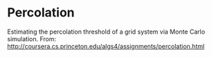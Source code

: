 # Percolation
Estimating the percolation threshold of a grid system via Monte Carlo simulation. From: http://coursera.cs.princeton.edu/algs4/assignments/percolation.html 
